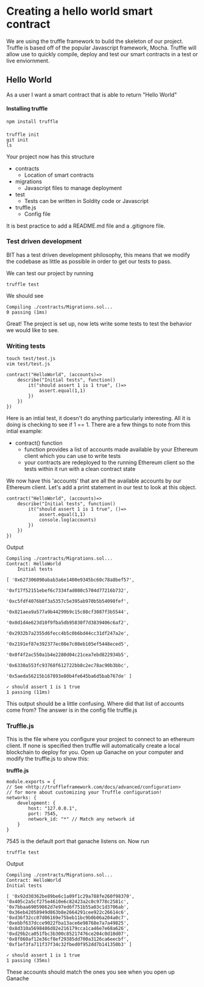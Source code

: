 # Creating a hello world smart contract 

We are using the truffle framework to build the skeleton of our project.  Truffle is based off of the popular Javascript framework, Mocha.  Truffle will allow use to quickly compile, deploy and test our smart contracts in a test or live enviornment.

## Hello World
As a user I want a smart contract that is able to return "Hello World"

#### Installing truffle 
	npm install truffle 
####
	truffle init
	git init 
	ls

Your project now has this structure 

 - contracts
	 - Location of smart contracts
 - migrations 
	 - Javascript files to manage deployment
 - test
	 - Tests can be written in Soldity code or Javascript
 - truffle.js
	 - Config file

It is best practice to add a README.md file and a .gitignore file. 

### Test driven development
BIT has a test driven development philosophy, this means that we modify the codebase as little as possible in order to get our tests to pass.

 We can test our project by running 
			 
	truffle test
We should see 
	
	Compiling ./contracts/Migrations.sol...
	0 passing (1ms)
Great! The project is set up, now lets write some tests to test the behavior we would like to see.

### Writing tests 
	touch test/test.js
	vim test/test.js
	
	contract("HelloWorld", (accounts)=>
		describe("Initial tests", function()
			it("should assert 1 is 1 true", ()=>
				assert.equal(1,1)
			})
		})
	})
Here is an intial test, it doesn't do anything particularly interesting.  All it is doing is checking to see if 1 == 1.  There are a few things to note from this intial example:

 - contract() function
	 - function provides a list of accounts made available by your Ethereum client which you can use to write tests
	 - your contracts are redeployed to the running Ethereum client so the tests within it run with a clean contract state

We now have this 'accounts' that are all the available accounts by our Ethereum client.  Let's add a print statement in our test to look at this object. 

	contract("HelloWorld", (accounts)=>
		describe("Initial tests", function()
			it("should assert 1 is 1 true", ()=>
				assert.equal(1,1)
				console.log(accounts)
			})
		})
	}) 

	
Output 

	Compiling ./contracts/Migrations.sol...
	Contract: HelloWorld
		Initial tests

	[ '0x627306090abab3a6e1400e9345bc60c78a8bef57',

	'0xf17f52151ebef6c7334fad080c5704d77216b732',

	'0xc5fdf4076b8f3a5357c5e395ab970b5b54098fef',

	'0x821aea9a577a9b44299b9c15c88cf3087f3b5544',

	'0x0d1d4e623d10f9fba5db95830f7d3839406c6af2',

	'0x2932b7a2355d6fecc4b5c0b6bd44cc31df247a2e',

	'0x2191ef87e392377ec08e7c08eb105ef5448eced5',

	'0x0f4f2ac550a1b4e2280d04c21cea7ebd822934b5',

	'0x6330a553fc93768f612722bb8c2ec78ac90b3bbc',

	'0x5aeda56215b167893e80b4fe645ba6d5bab767de' ]

	✓ should assert 1 is 1 true
	1 passing (11ms)


 This output should be a little confusing.   Where did that list of accounts come from?  The answer is in the config file truffle.js 

### Truffle.js 
This is the file where you configure your project to connect to an ethereum client.  If none is specified then truffle will automatically create a local blockchain to deploy for you.  Open up Ganache on your computer and modify the truffle.js to show this: 

**truffle.js**

	module.exports = {
	// See <http://truffleframework.com/docs/advanced/configuration>
	// for more about customizing your Truffle configuration!
	networks: {
		development: {
			host: "127.0.0.1",
			port: 7545,
			network_id: "*" // Match any network id
		}
	}
	
7545 is the default port that ganache listens on.   Now run
	
	truffle test 

Output
		
	Compiling ./contracts/Migrations.sol...
	Contract: HelloWorld
	Initial tests

	[ '0x92d30362be89be6c1a09f1c29a788fe260f98370',
	'0x405c2a5cf275e4610e6c82423a2c0c9778c2581c',
	'0x7bbaa69059862d7e97ed6f751b55a03c1d3706ab',
	'0x36eb42058949d863b8e2664291cee922c26614c6',
	'0xd36f32cc07d06169e75beb11bc9b0b06a204a0c7',
	'0xebbf637dcce9022fba13ace6e98768e7a7a49825',
	'0x8d310a5698486d82e216179cca1ca46e7e68a626',
	'0xd29b2ca051fbc3b300c85217476ce204c0d10d07',
	'0x8f860af12e36cf8ef29385dd700a3126ca6eecbf',
	'0xf1ef3fa711f37f34c32fbed0f952dd7b141350b3' ]

	✓ should assert 1 is 1 true
	1 passing (35ms) 

These accounts should match the ones you see when you open up Ganache

